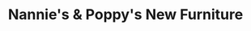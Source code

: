 ---
title: "Nannie's & Poppy's New Furniture"
url: /cave-city/nannies-and-poppys-new-furniture/
shop: furniture
---